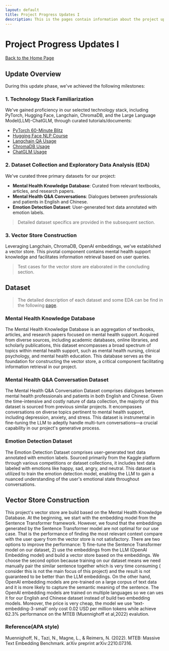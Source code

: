 ```yaml
---
layout: default
title: Project Progress Updates I
description: This is the pages contain information about the project update 1
---
```


# Project Progress Updates I
[Back to the Home Page](./index)

## Update Overview

During this update phase, we've achieved the following milestones:

### 1. Technology Stack Familiarization
We've gained proficiency in our selected technology stack, including PyTorch, Hugging Face, Langchain,  ChromaDB, and the Large Language Model(LLM)-ChatGLM, through curated tutorials/documents:
- [PyTorch 60-Minute Blitz](https://pytorch.org/tutorials/beginner/deep_learning_60min_blitz.html)
- [Hugging Face NLP Course](https://huggingface.co/learn/nlp-course/chapter1/1)
- [Langchain QA Usage](https://python.langchain.com/docs/use_cases/question_answering/)
- [ChromaDB Usage](https://docs.trychroma.com/getting-started)
- [ChatGLM Usage](https://github.com/THUDM/ChatGLM3?tab=readme-ov-file)

### 2. Dataset Collection and Exploratory Data Analysis (EDA)
We've curated three primary datasets for our project:
- **Mental Health Knowledge Database**: Curated from relevant textbooks, articles, and research papers.
- **Mental Health Q&A Conversations**: Dialogues between professionals and patients in English and Chinese.
- **Emotion Detection Dataset**: User-generated text data annotated with emotion labels.

>Detailed dataset specifics are provided in the subsequent section.

### 3. Vector Store Construction
Leveraging Langchain, ChromaDB, OpenAI embeddings, we've established a vector store. This pivotal component contains mental health support knowledge and facilitates information retrieval based on user queries.

>Test cases for the vector store are elaborated in the concluding section.


## Dataset
> The detailed description of each dataset and some EDA can be find in the following [page](./update1_dataset).

### Mental Health Knowledge Database

The Mental Health Knowledge Database is an aggregation of textbooks, articles, and research papers focused on mental health support. Acquired from diverse sources, including academic databases, online libraries, and scholarly publications, this dataset encompasses a broad spectrum of topics within mental health support, such as mental health nursing, clinical psychology, and mental health education. This database serves as the foundation for constructing the vector store, a critical component facilitating information retrieval in our project.


### Mental Health Q&A Conversation Dataset

The Mental Health Q&A Conversation Dataset comprises dialogues between mental health professionals and patients in both English and Chinese. Given the time-intensive and costly nature of data collection, the majority of this dataset is sourced from previous similar projects. It encompasses conversations on diverse topics pertinent to mental health support, including depression, anxiety, and stress. This dataset is instrumental in fine-tuning the LLM to adeptly handle multi-turn conversations—a crucial capability in our project's generative process.


### Emotion Detection Dataset

The Emotion Detection Dataset comprises user-generated text data annotated with emotion labels. Sourced primarily from the Kaggle platform through various competitions or dataset collections, it includes text data labeled with emotions like happy, sad, angry, and neutral. This dataset is utilized to train the emotion detection model, enabling the LLM to gain a nuanced understanding of the user's emotional state throughout conversations.



## Vector Store Construction

This project's vector store are build based on the Mental Health Knowledge Database. At the beginning, we start with the embedding model from the Sentence Transformer framework. However, we found that the embeddings generated by the Sentence Transformer model are not optimal for our use case. That is the performance of finding the most relevant context compare with the user query from the vector store is not satisfactory. There are two options to improve the performance: 1) fine-tune the Sentence Transformer model on our dataset, 2) use the embeddings from the LLM (OpenAI Embedding model) and build a vector store based on the embeddings. We choose the second option because training on our dataset means we need manually pair the similar sentence together which is very time consuming ( consider this is not the main focus of this project) and the result is not guaranteed to be better than the LLM embeddings. On the other hand, OpenAI embedding models are pre-trained on a large corpus of text data and it is more likely to capture the semantic meaning of the sentence. The OpenAI embedding models are trained on multiple languages so we can ues it for our English and Chinese dataset instead of build two embedding models. Moreover, the price is very cheap,  the model we use 'text-embedding-3-small' only cost 0.02 USD per million tokens while achieve 62.3% performance on the MTEB (Muennighoff et al,2022) evalution.

### Reference(APA style)
Muennighoff, N., Tazi, N., Magne, L., & Reimers, N. (2022). MTEB: Massive Text Embedding Benchmark. arXiv preprint arXiv:2210.07316.